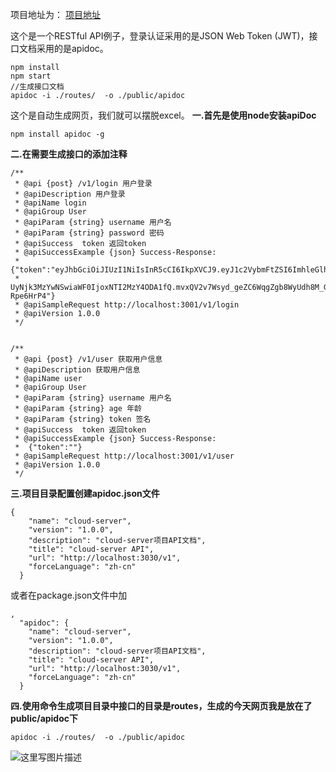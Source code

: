 项目地址为：
[项目地址](https://github.com/harryluo163/cloud-server)


这个是一个RESTful API例子，登录认证采用的是JSON Web Token (JWT)，接口文档采用的是apidoc。

```
npm install
npm start
//生成接口文档
apidoc -i ./routes/  -o ./public/apidoc
```


这个是自动生成网页，我们就可以摆脱excel。
**一.首先是使用node安装apiDoc**

```
npm install apidoc -g
```


**二.在需要生成接口的添加注释**

```
/**
 * @api {post} /v1/login 用户登录
 * @apiDescription 用户登录
 * @apiName login
 * @apiGroup User
 * @apiParam {string} username 用户名
 * @apiParam {string} password 密码
 * @apiSuccess  token 返回token
 * @apiSuccessExample {json} Success-Response:
 *  {"token":"eyJhbGciOiJIUzI1NiIsInR5cCI6IkpXVCJ9.eyJ1c2VybmFtZSI6ImhleGlhbmd5dSIsImV4cCI6MT
 * UyNjk3MzYwNSwiaWF0IjoxNTI2MzY4ODA1fQ.mvxQV2v7Wsyd_geZC6WqgZgb8WyUdh8M_G-Rpe6HrP4"}
 * @apiSampleRequest http://localhost:3001/v1/login
 * @apiVersion 1.0.0
 */
```

```

/**
 * @api {post} /v1/user 获取用户信息
 * @apiDescription 获取用户信息
 * @apiName user
 * @apiGroup User
 * @apiParam {string} username 用户名
 * @apiParam {string} age 年龄
 * @apiParam {string} token 签名
 * @apiSuccess  token 返回token
 * @apiSuccessExample {json} Success-Response:
 *  {"token":""}
 * @apiSampleRequest http://localhost:3001/v1/user
 * @apiVersion 1.0.0
 */
```

**三.项目目录配置创建apidoc.json文件**

```
{
    "name": "cloud-server",
    "version": "1.0.0",
    "description": "cloud-server项目API文档",
    "title": "cloud-server API",
    "url": "http://localhost:3030/v1",
    "forceLanguage": "zh-cn"
  }
```
或者在package.json文件中加

```
,
  "apidoc": {
    "name": "cloud-server",
    "version": "1.0.0",
    "description": "cloud-server项目API文档",
    "title": "cloud-server API",
    "url": "http://localhost:3030/v1",
    "forceLanguage": "zh-cn"
  }
```


**四.使用命令生成项目目录中接口的目录是routes，生成的今天网页我是放在了public/apidoc下**

```
apidoc -i ./routes/  -o ./public/apidoc
```

![这里写图片描述](https://img-blog.csdn.net/20180515173758228?watermark/2/text/aHR0cHM6Ly9ibG9nLmNzZG4ubmV0L3EzNTg1OTE0/font/5a6L5L2T/fontsize/400/fill/I0JBQkFCMA==/dissolve/70)